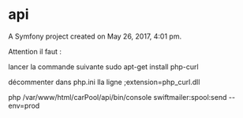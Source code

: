api
===

A Symfony project created on May 26, 2017, 4:01 pm.


Attention il faut :

lancer la commande suivante
sudo apt-get install php-curl

décommenter dans php.ini lla ligne
;extension=php_curl.dll




php /var/www/html/carPool/api/bin/console swiftmailer:spool:send --env=prod




